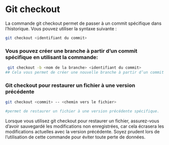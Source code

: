 # Git checkout

La commande git checkout permet de passer à un commit spécifique dans l’historique.
Vous pouvez utiliser la syntaxe suivante : 

```bash
git checkout <identifiant du commit>
```


### Vous pouvez créer une branche à partir d’un commit spécifique en utilisant la commande:
```bash
 git checkout -b <nom de la branche> <identifiant du commit>
## Cela vous permet de créer une nouvelle branche à partir d’un commit existant et de continuer à travailler à partir de là
```



### Git checkout pour restaurer un fichier à une version précédente

```bash 
git checkout <commit> -- <chemin vers le fichier>

#permet de restaurer un fichier à une version précédente spécifique.
```

Lorsque vous utilisez git checkout pour restaurer un fichier, assurez-vous d’avoir sauvegardé les modifications non enregistrées, car cela écrasera les modifications actuelles avec la version précédente. Soyez prudent lors de l’utilisation de cette commande pour éviter toute perte de données.